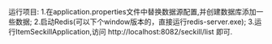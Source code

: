运行项目:
1.在application.properties文件中替换数据源配置,并创建数据库添加一些数据;
2.启动Redis(可以下个window版本的，直接运行redis-server.exe);
3.运行ItemSeckillApplication,访问 http://localhost:8082/seckill/list  即可.
